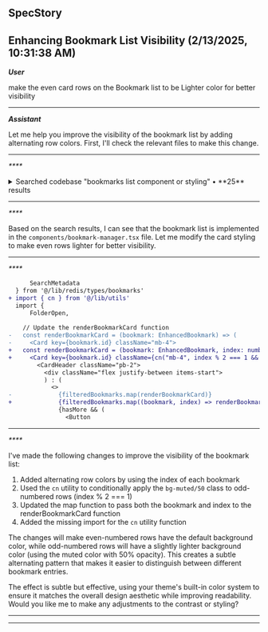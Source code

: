 ## SpecStory

## Enhancing Bookmark List Visibility (2/13/2025, 10:31:38 AM)

_**User**_

make the even card rows on the Bookmark list to be Lighter color for better visibility

---

_**Assistant**_

Let me help you improve the visibility of the bookmark list by adding alternating row colors. First, I'll check the relevant files to make this change.

---

_****_

<details>
            <summary>Searched codebase "bookmarks list component or styling" • **25** results</summary>
        
| File | Lines |
|------|-------|
| `app/bookmarks/page.tsx` | L9-32 |
| `app/bookmarks/page.tsx` | L9-32 |
| `components/bookmark-manager.tsx` | L1-41 |
| `app/bookmarks/page.tsx` | L1-9 |
| `app/bookmarks/page.tsx` | L1-9 |
| `components/bookmark-manager.tsx` | L41-89 |
| `components/bookmark-manager.tsx` | L399-438 |
| `components/bookmark-manager.tsx` | L320-356 |
| `components/bookmark-manager.tsx` | L142-191 |
| `components/search-results.tsx` | L80-136 |
| `components/bookmark-manager.tsx` | L267-320 |
| `components/research-suggestions.tsx` | L425-482 |
| `components/bookmark-manager.tsx` | L356-399 |
| `components/search/search-result-card.tsx` | L81-132 |
| `components/search/search-result-card.tsx` | L132-183 |
| `components/bookmark-manager.tsx` | L89-142 |
| `components/bookmark-manager.tsx` | L191-219 |
| `components/search-results.tsx` | L249-280 |
| `components/search/search-result-card.tsx` | L13-50 |
| `components/search/search-result-card.tsx` | L1-13 |
| `components/research-suggestions.tsx` | L561-584 |
| `lib/redis/bookmarks/operations.ts` | L387-465 |
| `components/client-header-actions.tsx` | L1-55 |
| `app/api/bookmarks/route.ts` | L44-78 |
| `lib/redis/types/bookmarks.ts` | L112-142 |

</details>

---

_****_



Based on the search results, I can see that the bookmark list is implemented in the `components/bookmark-manager.tsx` file. Let me modify the card styling to make even rows lighter for better visibility.

---

_****_

```diff
      SearchMetadata
  } from '@/lib/redis/types/bookmarks'
+ import { cn } from '@/lib/utils'
  import {
      FolderOpen,
  
    // Update the renderBookmarkCard function
-   const renderBookmarkCard = (bookmark: EnhancedBookmark) => (
-     <Card key={bookmark.id} className="mb-4">
+   const renderBookmarkCard = (bookmark: EnhancedBookmark, index: number) => (
+     <Card key={bookmark.id} className={cn("mb-4", index % 2 === 1 && "bg-muted/50")}>
        <CardHeader className="pb-2">
          <div className="flex justify-between items-start">
          ) : (
            <>
-             {filteredBookmarks.map(renderBookmarkCard)}
+             {filteredBookmarks.map((bookmark, index) => renderBookmarkCard(bookmark, index))}
              {hasMore && (
                <Button
```

---

_****_



I've made the following changes to improve the visibility of the bookmark list:

1. Added alternating row colors by using the index of each bookmark
2. Used the `cn` utility to conditionally apply the `bg-muted/50` class to odd-numbered rows (index % 2 === 1)
3. Updated the map function to pass both the bookmark and index to the renderBookmarkCard function
4. Added the missing import for the `cn` utility function

The changes will make even-numbered rows have the default background color, while odd-numbered rows will have a slightly lighter background color (using the muted color with 50% opacity). This creates a subtle alternating pattern that makes it easier to distinguish between different bookmark entries.

The effect is subtle but effective, using your theme's built-in color system to ensure it matches the overall design aesthetic while improving readability. Would you like me to make any adjustments to the contrast or styling?

---



---

